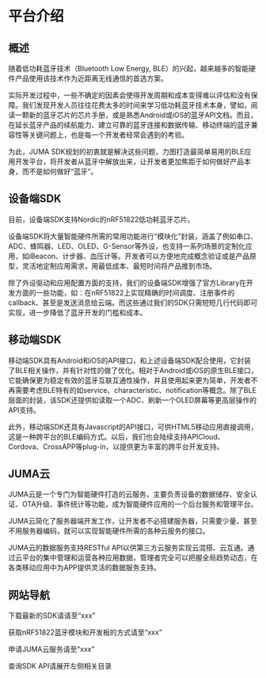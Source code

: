 
平台介绍
========

概述
--------

随着低功耗蓝牙技术（Bluetooth Low Energy, BLE）的兴起，越来越多的智能硬件产品使用该技术作为近距离无线通信的首选方案。

实际开发过程中，一些不确定的因素会使得开发周期和成本变得难以评估和没有保障。我们发现开发人员往往花费太多的时间来学习低功耗蓝牙技术本身，譬如，阅读一颗新的蓝牙芯片的芯片手册，或是熟悉Android或iOS的蓝牙API文档。而且，在延长蓝牙产品的续航能力、建立可靠的蓝牙连接和数据传输、移动终端的蓝牙兼容性等关键问题上，也是每一个开发者经常会遇到的考验。

为此，JUMA SDK规划的初衷就是解决这些问题，力图打造最简单易用的BLE应用开发平台，将开发者从蓝牙中解放出来，让开发者更加焦距于如何做好产品本身，而不是如何做好“蓝牙”。


设备端SDK
--------

目前，设备端SDK支持Nordic的nRF51822低功耗蓝牙芯片。

设备端SDK将大量智能硬件所需的常用功能进行“模块化”封装，涵盖了例如串口、ADC、蜂鸣器、LED、OLED、G-Sensor等外设，也支持一系列场景的定制化应用，如iBeacon、计步器、血压计等。开发者可以方便地完成概念验证或是产品原型，灵活地定制应用需求，用最低成本、最短时间将产品推到市场。

除了外设驱动和应用配置方面的支持，我们的设备端SDK增强了官方Library在开发方面的一些功能，如：在nRF51822上实现精确的时间调度、注册事件的callback、甚至是发送消息给云端。而这些通过我们的SDK只需短短几行代码即可实现，进一步降低了蓝牙开发的门槛和成本。


移动端SDK
--------

移动端SDK具有Android和iOS的API接口，和上述设备端SDK配合使用，它封装了BLE相关操作，并有针对性的做了优化。相对于Android或iOS的原生BLE接口，它能确保更为稳定有效的蓝牙互联互通性操作，并且使用起来更为简单，开发者不再需要考虑BLE特有的如service、characteristic、notification等概念。除了BLE层面的封装，该SDK还提供如读取一个ADC、刷新一个OLED屏幕等更高层操作的API支持。

此外，移动端SDK还具有Javascript的API接口，可供HTML5移动应用直接调用，这是一种跨平台的BLE编码方式。以后，我们也会陆续支持APICloud、Cordova、CrossAPP等plug-in，以提供更为丰富的跨平台开发支持。


JUMA云
--------

JUMA云是一个专门为智能硬件打造的云服务，主要负责设备的数据储存、安全认证、OTA升级、事件统计等功能，成为智能硬件应用的一个后台服务和管理平台。

JUMA云简化了服务器端开发工作，让开发者不必搭建服务器，只需要少量、甚至不用服务器编码，就可以实现智能硬件所需的各种云服务的接口。

JUMA云的数据服务支持RESTful API以供第三方云服务实现云混搭、云互通。通过云平台的集中管理和运营各种应用数据，管理者完全可以把握全局趋势动态，在各类移动应用中为APP提供灵活的数据服务支持。


网站导航
--------
下载最新的SDK请请至“xxx”

获取nRF51822蓝牙模块和开发板的方式请至“xxx”

申请JUMA云服务请至“xxx”

查询SDK API请展开左侧相关目录
